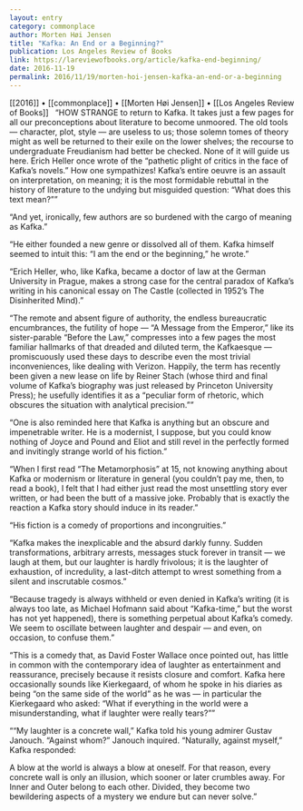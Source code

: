 ```yaml
---
layout: entry
category: commonplace
author: Morten Høi Jensen
title: "Kafka: An End or a Beginning?"
publication: Los Angeles Review of Books
link: https://lareviewofbooks.org/article/kafka-end-beginning/
date: 2016-11-19
permalink: 2016/11/19/morten-hoi-jensen-kafka-an-end-or-a-beginning
---
```


[[2016]] • [[commonplace]] • [[Morten Høi Jensen]] • [[Los Angeles Review of Books]]
 
“HOW STRANGE to return to Kafka. It takes just a few pages for all our preconceptions about literature to become unmoored. The old tools — character, plot, style — are useless to us; those solemn tomes of theory might as well be returned to their exile on the lower shelves; the recourse to undergraduate Freudianism had better be checked. None of it will guide us here. Erich Heller once wrote of the “pathetic plight of critics in the face of Kafka’s novels.” How one sympathizes! Kafka’s entire oeuvre is an assault on interpretation, on meaning; it is the most formidable rebuttal in the history of literature to the undying but misguided question: “What does this text mean?””

“And yet, ironically, few authors are so burdened with the cargo of meaning as Kafka.”

“He either founded a new genre or dissolved all of them. Kafka himself seemed to intuit this: “I am the end or the beginning,” he wrote.”

“Erich Heller, who, like Kafka, became a doctor of law at the German University in Prague, makes a strong case for the central paradox of Kafka’s writing in his canonical essay on The Castle (collected in 1952’s The Disinherited Mind).”

“The remote and absent figure of authority, the endless bureaucratic encumbrances, the futility of hope — “A Message from the Emperor,” like its sister-parable “Before the Law,” compresses into a few pages the most familiar hallmarks of that dreaded and diluted term, the Kafkaesque — promiscuously used these days to describe even the most trivial inconveniences, like dealing with Verizon. Happily, the term has recently been given a new lease on life by Reiner Stach (whose third and final volume of Kafka’s biography was just released by Princeton University Press); he usefully identifies it as a “peculiar form of rhetoric, which obscures the situation with analytical precision.””

“One is also reminded here that Kafka is anything but an obscure and impenetrable writer. He is a modernist, I suppose, but you could know nothing of Joyce and Pound and Eliot and still revel in the perfectly formed and invitingly strange world of his fiction.”

“When I first read “The Metamorphosis” at 15, not knowing anything about Kafka or modernism or literature in general (you couldn’t pay me, then, to read a book), I felt that I had either just read the most unsettling story ever written, or had been the butt of a massive joke. Probably that is exactly the reaction a Kafka story should induce in its reader.”

“His fiction is a comedy of proportions and incongruities.”

“Kafka makes the inexplicable and the absurd darkly funny. Sudden transformations, arbitrary arrests, messages stuck forever in transit — we laugh at them, but our laughter is hardly frivolous; it is the laughter of exhaustion, of incredulity, a last-ditch attempt to wrest something from a silent and inscrutable cosmos.”

“Because tragedy is always withheld or even denied in Kafka’s writing (it is always too late, as Michael Hofmann said about “Kafka-time,” but the worst has not yet happened), there is something perpetual about Kafka’s comedy. We seem to oscillate between laughter and despair — and even, on occasion, to confuse them.”

“This is a comedy that, as David Foster Wallace once pointed out, has little in common with the contemporary idea of laughter as entertainment and reassurance, precisely because it resists closure and comfort. Kafka here occasionally sounds like Kierkegaard, of whom he spoke in his diaries as being “on the same side of the world” as he was — in particular the Kierkegaard who asked: “What if everything in the world were a misunderstanding, what if laughter were really tears?””

““My laughter is a concrete wall,” Kafka told his young admirer Gustav Janouch. “Against whom?” Janouch inquired. “Naturally, against myself,” Kafka responded:

A blow at the world is always a blow at oneself. For that reason, every concrete wall is only an illusion, which sooner or later crumbles away. For Inner and Outer belong to each other. Divided, they become two bewildering aspects of a mystery we endure but can never solve.”

